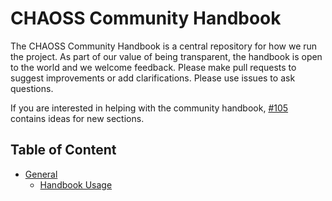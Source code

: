 # CHAOSS Community Handbook

The CHAOSS Community Handbook is a central repository for how we run the project. As part of our value of being transparent, the handbook is open to the world and we welcome feedback. Please make pull requests to suggest improvements or add clarifications. Please use issues to ask questions.

If you are interested in helping with the community handbook, [#105](https://github.com/chaoss/governance/issues/105) contains ideas for new sections.

## Table of Content

* [General](./)
  - [Handbook Usage](./handbook-usage.md)
